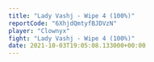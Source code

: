 ```yaml
---
title: "Lady Vashj - Wipe 4 (100%)"
reportCode: "6XhjdQmtyfBJDVzN"
player: "Clownyx"
fight: "Lady Vashj - Wipe 4 (100%)"
date: 2021-10-03T19:05:08.133000+00:00
---
```


